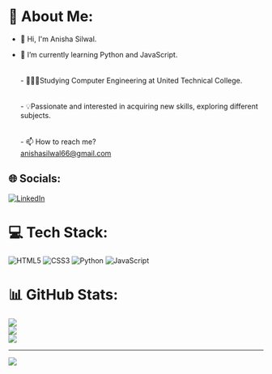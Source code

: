 # 💫 About Me:
- 👋 Hi, I'm Anisha Silwal.


- 🌱 I’m currently learning Python and JavaScript.  <br>  <br><br> - 👩🏻‍💻Studying Computer Engineering at United Technical College.  <br>  <br><br> - 💡Passionate and interested in acquiring new skills, exploring different subjects.  <br>  <br><br> - 📫 How to reach me?<br> anishasilwal66@gmail.com 


## 🌐 Socials:
[![LinkedIn](https://img.shields.io/badge/LinkedIn-%230077B5.svg?logo=linkedin&logoColor=white)](https://linkedin.com/in/https://www.linkedin.com/in/anisha-silwal-3305b8293/) 

# 💻 Tech Stack:
![HTML5](https://img.shields.io/badge/html5-%23E34F26.svg?style=for-the-badge&logo=html5&logoColor=white) ![CSS3](https://img.shields.io/badge/css3-%231572B6.svg?style=for-the-badge&logo=css3&logoColor=white) ![Python](https://img.shields.io/badge/python-3670A0?style=for-the-badge&logo=python&logoColor=ffdd54) ![JavaScript](https://img.shields.io/badge/javascript-%23323330.svg?style=for-the-badge&logo=javascript&logoColor=%23F7DF1E)
# 📊 GitHub Stats:
![](https://github-readme-stats.vercel.app/api?username=anishasilwal&theme=dark&hide_border=false&include_all_commits=false&count_private=false)<br/>
![](https://github-readme-streak-stats.herokuapp.com/?user=anishasilwal&theme=dark&hide_border=false)<br/>
![](https://github-readme-stats.vercel.app/api/top-langs/?username=anishasilwal&theme=dark&hide_border=false&include_all_commits=false&count_private=false&layout=compact)

---
[![](https://visitcount.itsvg.in/api?id=anishasilwal&icon=0&color=0)](https://visitcount.itsvg.in)


